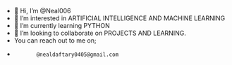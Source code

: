 - 👋 Hi, I’m @Neal006
- 👀 I’m interested in ARTIFICIAL INTELLIGENCE AND MACHINE LEARNING
- 🌱 I’m currently learning PYTHON
- 💞️ I’m looking to collaborate on PROJECTS AND LEARNING.
- You can reach out to me on;
-            @nealdaftary0405@gmail.com
